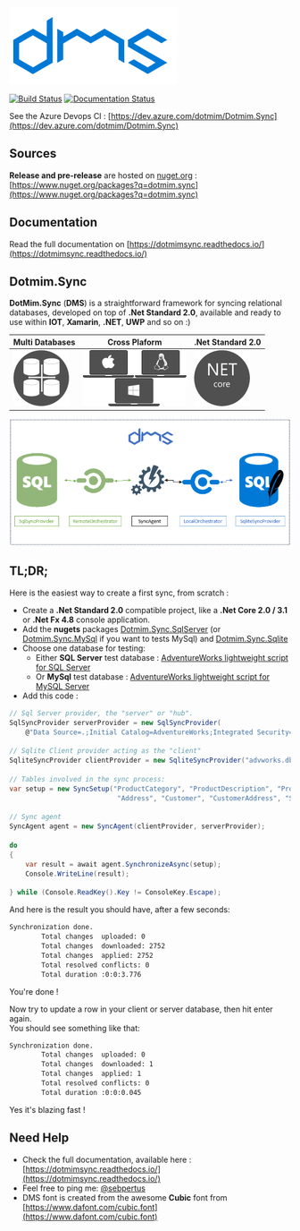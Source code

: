 ![DMS](docs/assets/Smallicon.png)

[![Build Status](https://dev.azure.com/dotmim/Dotmim.Sync/_apis/build/status/Dotmim.Sync%20Full%20Tests)](https://dev.azure.com/dotmim/Dotmim.Sync/_build/latest?definitionId=5) [![Documentation Status](https://readthedocs.org/projects/dotmimsync/badge/?version=latest)](https://dotmimsync.readthedocs.io/?badge=latest)

See the Azure Devops CI : [https://dev.azure.com/dotmim/Dotmim.Sync](https://dev.azure.com/dotmim/Dotmim.Sync)

## Sources
**Release and pre-release** are hosted on [nuget.org](https://www.nuget.org) : [https://www.nuget.org/packages?q=dotmim.sync](https://www.nuget.org/packages?q=dotmim.sync)

## Documentation
Read the full documentation on [https://dotmimsync.readthedocs.io/](https://dotmimsync.readthedocs.io/)

## Dotmim.Sync

**DotMim.Sync** (**DMS**) is a straightforward framework for syncing relational databases, developed on top of **.Net Standard 2.0**, available and ready to use within  **IOT**, **Xamarin**, **.NET**, **UWP** and so on :)  

Multi Databases | Cross Plaform |  .Net Standard 2.0 
-------------|---------------------|--------------------
![](docs/assets/CrossPlatform.png) | ![](docs/assets/MultiOS.png) | ![](docs/assets/NetCore.png) 


![](docs/assets/Architecture01.png)

## TL;DR;

Here is the easiest way to create a first sync, from scratch : 

* Create a **.Net Standard 2.0** compatible project, like a **.Net Core 2.0 / 3.1** or **.Net Fx 4.8** console application.  
* Add the **nugets** packages [Dotmim.Sync.SqlServer](https://www.nuget.org/packages/Dotmim.Sync.SqlServer/) (or [Dotmim.Sync.MySql](https://www.nuget.org/packages/Dotmim.Sync.MySql/) if you want to tests MySql) and [Dotmim.Sync.Sqlite](https://www.nuget.org/packages/Dotmim.Sync.Sqlite/) 
* Choose one database for testing: 
    * Either **SQL Server** test database : [AdventureWorks lightweight script for SQL Server](/CreateAdventureWorks.sql)  
    * Or **MySql** test database :  [AdventureWorks lightweight script for MySQL Server](/CreateMySqlAdventureWorks.sql)  
* Add this code :   

``` csharp
// Sql Server provider, the "server" or "hub".
SqlSyncProvider serverProvider = new SqlSyncProvider(
    @"Data Source=.;Initial Catalog=AdventureWorks;Integrated Security=true;");

// Sqlite Client provider acting as the "client"
SqliteSyncProvider clientProvider = new SqliteSyncProvider("advworks.db");

// Tables involved in the sync process:
var setup = new SyncSetup("ProductCategory", "ProductDescription", "ProductModel", "Product", "ProductModelProductDescription",
                           "Address", "Customer", "CustomerAddress", "SalesOrderHeader", "SalesOrderDetail");

// Sync agent
SyncAgent agent = new SyncAgent(clientProvider, serverProvider);

do
{
    var result = await agent.SynchronizeAsync(setup);
    Console.WriteLine(result);

} while (Console.ReadKey().Key != ConsoleKey.Escape);
```

And here is the result you should have, after a few seconds:

``` cmd
Synchronization done.
        Total changes  uploaded: 0
        Total changes  downloaded: 2752
        Total changes  applied: 2752
        Total resolved conflicts: 0
        Total duration :0:0:3.776
```

You're done !

Now try to update a row in your client or server database, then hit enter again.   
You should see something like that:

``` cmd
Synchronization done.
        Total changes  uploaded: 0
        Total changes  downloaded: 1
        Total changes  applied: 1
        Total resolved conflicts: 0
        Total duration :0:0:0.045
```

Yes it's blazing fast !

## Need Help

* Check the full documentation, available here : [https://dotmimsync.readthedocs.io/](https://dotmimsync.readthedocs.io/)
* Feel free to ping me: [@sebpertus](http://www.twitter.com/sebpertus)
* DMS font is created from the awesome **Cubic** font from [https://www.dafont.com/cubic.font](https://www.dafont.com/cubic.font) 
